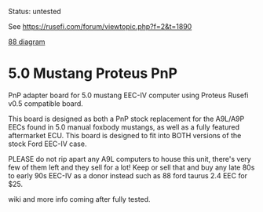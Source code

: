 Status: untested

See https://rusefi.com/forum/viewtopic.php?f=2&t=1890

[88 diagram](https://github.com/rusefi/rusefi/wiki/Ford-Fox-Body-(88-Ford-Mustang-302-V8))

# 5.0 Mustang Proteus PnP
PnP adapter board for 5.0 mustang EEC-IV computer using Proteus Rusefi v0.5 compatible board.

This board is designed as both a PnP stock replacement for the A9L/A9P EECs found in 5.0 manual foxbody mustangs, as well as a fully featured aftermarket ECU. This board is designed to fit into BOTH versions of the stock Ford EEC-IV case.

PLEASE do not rip apart any A9L computers to house this unit, there's very few of them left and they sell for a lot! Keep or sell that and buy any late 80s to early 90s EEC-IV as a donor instead such as 88 ford taurus 2.4 EEC for $25.

wiki and more info coming after fully tested.
